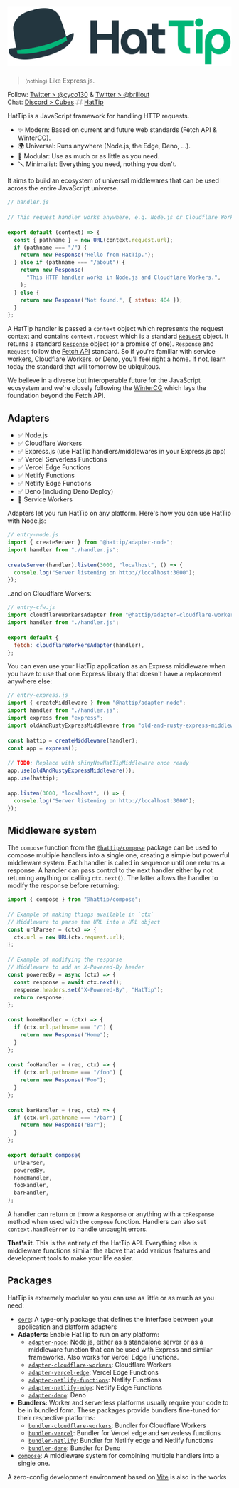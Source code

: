 # ![HatTip](graphics/logo.svg)

> <small>(nothing)</small> Like Express.js.

Follow: [Twitter > @cyco130](https://twitter.com/cyco130) & [Twitter > @brillout](https://twitter.com/brillout)  
Chat: <a href="https://discord.com/invite/vTvXzBMySh">Discord > Cubes<img src="./graphics/hash.svg" height="17" width="23" valign="text-bottom" alt="hash"/>HatTip</a>

HatTip is a JavaScript framework for handling HTTP requests.

- &#x2728; Modern: Based on current and future web standards (Fetch API & WinterCG).
- &#x1F30D; Universal: Runs anywhere (Node.js, the Edge, Deno, ...).
- &#x1F9E9; Modular: Use as much or as little as you need.
- &#x1FA9B; Minimalist: Everything you need, nothing you don't.

It aims to build an ecosystem of universal middlewares that can be used across the entire JavaScript universe.

```js
// handler.js

// This request handler works anywhere, e.g. Node.js or Cloudflare Workers.

export default (context) => {
  const { pathname } = new URL(context.request.url);
  if (pathname === "/") {
    return new Response("Hello from HatTip.");
  } else if (pathname === "/about") {
    return new Response(
      "This HTTP handler works in Node.js and Cloudflare Workers.",
    );
  } else {
    return new Response("Not found.", { status: 404 });
  }
};
```

A HatTip handler is passed a `context` object which represents the request context and contains `context.request` which is a standard [`Request`](https://developer.mozilla.org/en-US/docs/Web/API/Request) object. It returns a standard [`Response`](https://developer.mozilla.org/en-US/docs/Web/API/Response) object (or a promise of one). `Response` and `Request` follow the [Fetch API](https://developer.mozilla.org/en-US/docs/Web/API/Fetch_API) standard. So if you're familiar with service workers, Cloudflare Workers, or Deno, you'll feel right a home. If not, learn today the standard that will tomorrow be ubiquitous.

We believe in a diverse but interoperable future for the JavaScript ecosystem and we're closely following the [WinterCG](https://wintercg.org/) which lays the foundation beyond the Fetch API.

## Adapters

- ✅ Node.js
- ✅ Cloudflare Workers
- ✅ Express.js (use HatTip handlers/middlewares in your Express.js app)
- ✅ Vercel Serverless Functions
- ✅ Vercel Edge Functions
- ✅ Netlify Functions
- ✅ Netlify Edge Functions
- ✅ Deno (including Deno Deploy)
- 🚧 Service Workers

Adapters let you run HatTip on any platform. Here's how you can use HatTip with Node.js:

```js
// entry-node.js
import { createServer } from "@hattip/adapter-node";
import handler from "./handler.js";

createServer(handler).listen(3000, "localhost", () => {
  console.log("Server listening on http://localhost:3000");
});
```

..and on Cloudflare Workers:

```js
// entry-cfw.js
import cloudflareWorkersAdapter from "@hattip/adapter-cloudflare-workers";
import handler from "./handler.js";

export default {
  fetch: cloudflareWorkersAdapter(handler),
};
```

You can even use your HatTip application as an Express middleware when you have to use that one Express library that doesn't have a replacement anywhere else:

```js
// entry-express.js
import { createMiddleware } from "@hattip/adapter-node";
import handler from "./handler.js";
import express from "express";
import oldAndRustyExpressMiddleware from "old-and-rusty-express-middleware";

const hattip = createMiddleware(handler);
const app = express();

// TODO: Replace with shinyNewHatTipMiddleware once ready
app.use(oldAndRustyExpressMiddleware());
app.use(hattip);

app.listen(3000, "localhost", () => {
  console.log("Server listening on http://localhost:3000");
});
```

## Middleware system

The `compose` function from the [`@hattip/compose`](./packages/compose) package can be used to compose multiple handlers into a single one, creating a simple but powerful middleware system. Each handler is called in sequence until one returns a response. A handler can pass control to the next handler either by not returning anything or calling `ctx.next()`. The latter allows the handler to modify the response before returning:

```js
import { compose } from "@hattip/compose";

// Example of making things available in `ctx`
// Middleware to parse the URL into a URL object
const urlParser = (ctx) => {
  ctx.url = new URL(ctx.request.url);
};

// Example of modifying the response
// Middleware to add an X-Powered-By header
const poweredBy = async (ctx) => {
  const response = await ctx.next();
  response.headers.set("X-Powered-By", "HatTip");
  return response;
};

const homeHandler = (ctx) => {
  if (ctx.url.pathname === "/") {
    return new Response("Home");
  }
};

const fooHandler = (req, ctx) => {
  if (ctx.url.pathname === "/foo") {
    return new Response("Foo");
  }
};

const barHandler = (req, ctx) => {
  if (ctx.url.pathname === "/bar") {
    return new Response("Bar");
  }
};

export default compose(
  urlParser,
  poweredBy,
  homeHandler,
  fooHandler,
  barHandler,
);
```

A handler can return or throw a `Response` or anything with a `toResponse` method when used with the `compose` function. Handlers can also set `context.handleError` to handle uncaught errors.

**That's it**. This is the entirety of the HatTip API. Everything else is middleware functions similar the above that add various features and development tools to make your life easier.

## Packages

HatTip is extremely modular so you can use as little or as much as you need:

- [`core`](./packages/core): A type-only package that defines the interface between your application and platform adapters
- **Adapters:** Enable HatTip to run on any platform:
  - [`adapter-node`](./packages/adapter-node): Node.js, either as a standalone server or as a middleware function that can be used with Express and similar frameworks. Also works for Vercel Edge Functions.
  - [`adapter-cloudflare-workers`](./packages/adapter-cloudflare-workers): Cloudflare Workers
  - [`adapter-vercel-edge`](./packages/adapter-vercel-edge): Vercel Edge Functions
  - [`adapter-netlify-functions`](./packages/adapter-netlify-functions): Netlify Functions
  - [`adapter-netlify-edge`](./packages/adapter-netlify-edge): Netlify Edge Functions
  - [`adapter-deno`](./packages/adapter-deno): Deno
- **Bundlers:** Worker and serverless platforms usually require your code to be in bundled form. These packages provide bundlers fine-tuned for their respective platforms:
  - [`bundler-cloudflare-workers`](./packages/bundler-cloudflare-workers): Bundler for Cloudflare Workers
  - [`bundler-vercel`](./packages/bundler-vercel): Bundler for Vercel edge and serverless functions
  - [`bundler-netlify`](./packages/bundler-netlify): Bundler for Netlify edge and Netlify functions
  - [`bundler-deno`](./packages/bundler-deno): Bundler for Deno
- [`compose`](./packages/compose): A middleware system for combining multiple handlers into a single one.

A zero-config development environment based on [Vite](https://vitejs.dev) is also in the works
